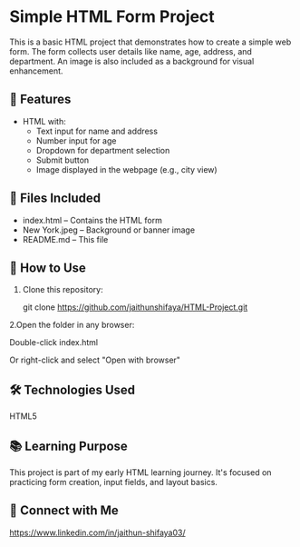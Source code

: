 # Simple HTML Form Project

This is a basic HTML project that demonstrates how to create a simple web form. The form collects user details like name, age, address, and department. An image is also included as a background for visual enhancement.

## 🧠 Features

- HTML with:
  - Text input for name and address
  - Number input for age
  - Dropdown for department selection
  - Submit button
  - Image displayed in the webpage (e.g., city view)

## 📁 Files Included

- index.html – Contains the HTML form  
- New York.jpeg – Background or banner image  
- README.md – This file

## 🚀 How to Use

1. Clone this repository:
  
   git clone https://github.com/jaithunshifaya/HTML-Project.git

   
2.Open the folder in any browser:

Double-click index.html

Or right-click and select "Open with browser"

## 🛠️ Technologies Used

HTML5

## 📚 Learning Purpose

This project is part of my early HTML learning journey. It's focused on practicing form creation, input fields, and layout basics.

## 🔗 Connect with Me

https://www.linkedin.com/in/jaithun-shifaya03/
